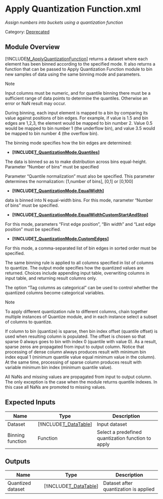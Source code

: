 # Apply Quantization Function.xml

*Assign numbers into buckets using a quantization function*

Category: [Deprecated](27565421-8F99-41A5-9B76-241B103E4E88)


## Module Overview
[!INCLUDE[M_ApplyQuantizationFunction](Token\M_ApplyQuantizationFunction.md)] returns a dataset where each element has been binned
according to the specified mode. It also returns a function that can be passed to
Apply Quantization Function module to bin new samples of data using the
same binning mode and parameters.

> [!NOTE]
> Input columns must be numeric, and for quantile binning there must be a sufficient
> range of data points to determine the quantiles. Otherwise an error or NaN result may occur.

During binning, each input element is mapped to a bin by comparing its value
against positions of bin edges. For example, if value is 1.5 and bin edges are 1,2,3,
the element would be mapped to bin number 2. Value 0.5 would be mapped to bin number 1
(the underflow bin), and value 3.5 would be mapped to bin number 4 (the overflow bin).

The binning mode specifies how the bin edges are determined:


-   **[!INCLUDE[T_QuantizationMode.Quantiles](Token\T_QuantizationMode.Quantiles.md)]**
    
The data is binned so as to make
distribution across bins equal\-height. Parameter “Number of bins”
must be specified
    
Parameter “Quantile normalization” must also be specified.
This parameter determines the normalization: \[1,number of bins],
\[0,1] or \[0,100]

-   **[!INCLUDE[T_QuantizationMode.EqualWidth](Token\T_QuantizationMode.EqualWidth.md)]**
    
data is binned into N equal\-width bins.
For this mode, narameter “Number of bins” must be specified.

-   **[!INCLUDE[T_QuantizationMode.EqualWidthCustomStartAndStop](Token\T_QuantizationMode.EqualWidthCustomStartAndStop.md)]**
    
For this mode, parameters  “First edge position”, “Bin width” and
“Last edge position” must be specified.

-   **[!INCLUDE[T_QuantizationMode.CustomEdges](Token\T_QuantizationMode.CustomEdges.md)]**
    
For this mode, a comma\-separated list of bin edges in sorted order must
be specified.

The same binning rule is applied to all columns specified in list of
columns to quantize. The output mode specifies how the quantized values are
returned. Choices include appending input table, overwriting columns in input
table, and returning result columns only.

The option “Tag columns as categorical” can be used to control
whether the quantized columns become categorical variables.

> [!NOTE]
> To apply different quantization rule to different columns,
> chain together multiple instances of Quantize module, and in each
> instance select a subset of columns to quantize.
>
> If column to bin (quantize) is sparse, then bin index offset (quantile offset) is used when resulting column is populated.
> The offset is chosen so that sparse 0 always goes to bin with index 0 (quantile with value 0).
> As a result, sparse zeros are propagated from input to output column.
> Notice that processing of dense column always produces result with minimum bin index equal 1 (minimum quantile value equal minimum value in the column).
> At the same time, processing of sparse column produces result with variable minimum bin index (minimum quantile value).
>
> All NaNs and missing values are propagated from input to output column.
> The only exception is the case when the module returns quantile indexes.
> In this case all NaNs are promoted to missing values.


## Expected Inputs


|Name|Type|Description|
|--------|--------|---------------|
|Dataset|[!INCLUDE[T_DataTable](Token\T_DataTable.md)]|Input dataset|
|Binning function|Function|Select a predefined quantization function to apply|


## Outputs


|Name|Type|Description|
|--------|--------|---------------|
|Quantized dataset|[!INCLUDE[T_DataTable](Token\T_DataTable.md)]|Dataset after quantization is applied|

</br>
</br>
